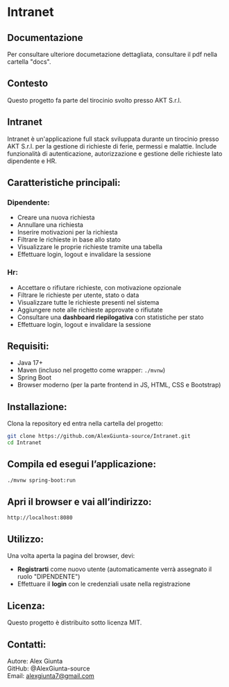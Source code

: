 # Intranet
## Documentazione 
Per consultare ulteriore documetazione dettagliata, consultare il pdf nella cartella "docs".
## Contesto
Questo progetto fa parte del tirocinio svolto presso AKT S.r.l. 
## Intranet
Intranet è un'applicazione full stack sviluppata durante un tirocinio presso AKT S.r.l. per la gestione di richieste di ferie, permessi e malattie.
Include funzionalità di autenticazione, autorizzazione e gestione delle richieste lato dipendente e HR.
## Caratteristiche principali:
### Dipendente: 
- Creare una nuova richiesta  
- Annullare una richiesta  
- Inserire motivazioni per la richiesta  
- Filtrare le richieste in base allo stato  
- Visualizzare le proprie richieste tramite una tabella  
- Effettuare login, logout e invalidare la sessione
### Hr: 
- Accettare o rifiutare richieste, con motivazione opzionale  
- Filtrare le richieste per utente, stato o data  
- Visualizzare tutte le richieste presenti nel sistema  
- Aggiungere note alle richieste approvate o rifiutate  
- Consultare una **dashboard riepilogativa** con statistiche per stato  
- Effettuare login, logout e invalidare la sessione  
## Requisiti:
- Java 17+
- Maven (incluso nel progetto come wrapper: `./mvnw`)
- Spring Boot
- Browser moderno (per la parte frontend in JS, HTML, CSS e Bootstrap)
## Installazione:
Clona la repository ed entra nella cartella del progetto:
```bash
git clone https://github.com/AlexGiunta-source/Intranet.git
cd Intranet
```
## Compila ed esegui l’applicazione:
```bash
./mvnw spring-boot:run
```
## Apri il browser e vai all’indirizzo:
```
http://localhost:8080
```
## Utilizzo:
Una volta aperta la pagina del browser, devi: 
- **Registrarti** come nuovo utente (automaticamente verrà assegnato il ruolo "DIPENDENTE")
- Effettuare il **login** con le credenziali usate nella registrazione
## Licenza:
Questo progetto è distribuito sotto licenza MIT.
## Contatti:
Autore: Alex Giunta <br> 
GitHub: @AlexGiunta-source <br> 
Email: alexgiunta7@gmail.com <br> 
